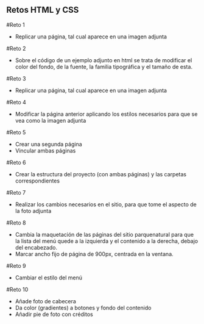<h2>Retos HTML y CSS</h2>

#Reto 1
- Replicar una página, tal cual aparece en una imagen adjunta

#Reto 2
- Sobre el código de un ejemplo adjunto en html se trata de modificar el color del fondo, de la fuente, la familia tipográfica y el tamaño de esta.

#Reto 3
- Replicar una página, tal cual aparece en una imagen adjunta

#Reto 4
- Modificar la página anterior aplicando los estilos necesarios para que se vea como la imagen adjunta

#Reto 5
- Crear una segunda página
- Vincular ambas páginas

#Reto 6
- Crear la estructura del proyecto (con ambas páginas) y las carpetas correspondientes

#Reto 7
- Realizar los cambios necesarios en el sitio, para que tome el aspecto de la foto adjunta

#Reto 8
- Cambia la maquetación de las páginas del sitio parquenatural para que la lista del menú quede a la izquierda y el contenido a la derecha, debajo del encabezado.
- Marcar ancho fijo de página de 900px, centrada en la ventana.

#Reto 9
- Cambiar el estilo del menú

#Reto 10
- Añade foto de cabecera
- Da color (gradientes) a botones y fondo del contenido
- Añadir pie de foto con créditos  

